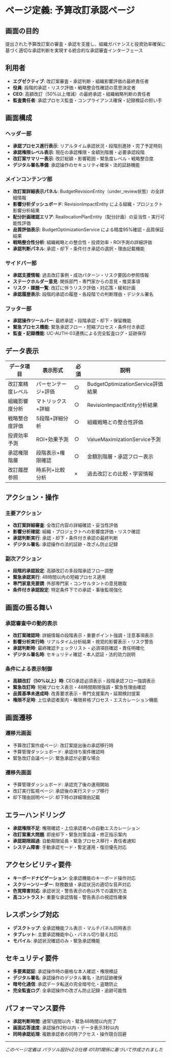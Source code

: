 # ページ定義: 予算改訂承認ページ

## 画面の目的
提出された予算改訂案の審査・承認を支援し、組織ガバナンスと投資効率確保に基づく適切な承認判断を実現する統合的な承認審査インターフェース

## 利用者
- **エグゼクティブ**: 改訂案審査・承認判断・組織影響評価の最終責任者
- **役員**: 段階的承認・リスク評価・戦略整合性確認の意思決定者
- **CEO**: 高額改訂（50%以上増減）の最終承認・組織戦略判断の責任者
- **監査責任者**: 承認プロセス監査・コンプライアンス確保・記録検証の担い手

## 画面構成

### ヘッダー部
- **承認プロセス進行表示**: リアルタイム承認状況・段階別進捗・完了予定時刻
- **承認権限レベル表示**: 現在の承認権限・金額別階層・必要承認段階
- **改訂案サマリー表示**: 改訂総額・影響範囲・緊急度レベル・戦略整合度
- **デジタル署名準備**: 承認操作のセキュリティ確保・法的証跡機能

### メインコンテンツ部
- **改訂案詳細表示パネル**: BudgetRevisionEntity（under_review状態）の全詳細情報
- **影響分析ダッシュボード**: RevisionImpactEntity による組織・プロジェクト影響分析結果
- **配分計画確認エリア**: ReallocationPlanEntity（配分計画）の妥当性・実行可能性評価
- **品質評価表示**: BudgetOptimizationService による精度95%確認・品質保証結果
- **戦略整合性分析**: 組織戦略との整合性・投資効率・ROI予測の詳細評価
- **承認判断パネル**: 承認・却下・条件付き承認の選択・理由記載機能

### サイドバー部
- **承認支援情報**: 過去改訂事例・成功パターン・リスク要因の参照情報
- **ステークホルダー意見**: 関係部門・専門家からの意見・推奨事項
- **リスク・課題一覧**: 改訂に伴うリスク評価・対応策・緩和計画
- **承認履歴表示**: 段階的承認の履歴・各段階での判断理由・デジタル署名

### フッター部
- **承認操作ツールバー**: 最終承認・段階承認・却下・保留機能
- **緊急プロセス機能**: 緊急承認フロー・短縮プロセス・条件付き承認
- **監査・記録機能**: UC-AUTH-03連携による完全監査ログ・証跡保存

## データ表示

| データ項目 | 表示形式 | 必須 | 説明 |
|-----------|---------|------|------|
| 改訂案精度レベル | パーセンテージ+評価 | ○ | BudgetOptimizationService評価結果 |
| 組織影響度分析 | マトリックス+詳細 | ○ | RevisionImpactEntity分析結果 |
| 戦略整合度評価 | 5段階+詳細分析 | ○ | 組織戦略との整合性評価 |
| 投資効率予測 | ROI+効果予測 | ○ | ValueMaximizationService予測 |
| 承認権限階層 | 段階表示+権限確認 | ○ | 金額別階層・承認フロー表示 |
| 改訂履歴参照 | 時系列+比較分析 | × | 過去改訂との比較・学習情報 |

## アクション・操作

### 主要アクション
- **改訂案詳細審査**: 全改訂内容の詳細確認・妥当性評価
- **影響分析確認**: 組織・プロジェクトへの影響度評価・リスク確認
- **承認判断実行**: 承認・却下・条件付き承認の最終判断
- **デジタル署名**: 承認操作の法的証跡・改ざん防止記録

### 副次アクション
- **段階的承認設定**: 高額改訂の多段階承認フロー調整
- **緊急承認実行**: 48時間以内の短縮プロセス適用
- **専門家意見要請**: 外部専門家・コンサルタントの意見聴取
- **条件付き承認設定**: 特定条件下での承認・事後監視強化

## 画面の振る舞い

### 承認審査中の動的表示
- **改訂案確認時**: 詳細情報の段階表示・重要ポイント強調・注意事項表示
- **影響分析実行時**: リアルタイム分析結果・視覚的影響表示・リスク警告
- **承認判断時**: 最終確認チェックリスト・必須項目確認・責任明確化
- **デジタル署名時**: セキュリティ確認・本人認証・法的効力説明

### 条件による表示制御
- **高額改訂（50%以上）時**: CEO承認必須表示・段階承認フロー強調表示
- **緊急改訂時**: 短縮プロセス表示・48時間期限強調・緊急性理由確認
- **品質基準未達成時**: 改善要求表示・専門支援案内・延期検討提案
- **権限不足時**: 上位承認者案内・権限昇格プロセス・エスカレーション機能

## 画面遷移

### 遷移元画面
- 予算改訂案作成ページ: 改訂案提出後の承認移行時
- 予算管理ダッシュボード: 承認待ち案件確認時
- 緊急改訂会議ページ: 緊急承認が必要な場合

### 遷移先画面
- 予算管理ダッシュボード: 承認完了後の運用開始
- 改訂実行監視ページ: 承認後の実行ステップ移行
- 却下理由説明ページ: 却下時の詳細理由記載

## エラーハンドリング
- **承認権限不足**: 権限確認・上位承認者への自動エスカレーション
- **改訂案重大問題**: 即座却下・緊急対策会議・修正指示案内
- **承認期限超過**: 自動期限延長・緊急プロセス移行・責任者通知
- **システム障害**: 手動承認モード・暫定運用・復旧優先対応

## アクセシビリティ要件
- **キーボードナビゲーション**: 全承認機能のキーボード操作対応
- **スクリーンリーダー**: 財務数値・承認状況の適切な音声対応
- **色覚障害対応**: 承認状況・警告表示の色以外での識別方法
- **高コントラスト**: 重要な承認情報・警告表示の視認性確保

## レスポンシブ対応
- **デスクトップ**: 全承認機能フル表示・マルチパネル同時表示
- **タブレット**: 主要承認機能中心・パネル切り替え対応
- **モバイル**: 承認状況確認のみ・緊急承認機能

## セキュリティ要件
- **多要素認証**: 承認操作時の厳格な本人確認・権限検証
- **デジタル署名**: 承認操作のデジタル署名・法的証跡確保
- **暗号化通信**: 承認データ転送の完全暗号化・盗聴防止
- **完全監査ログ**: 全承認操作の改ざん防止記録・追跡可能性

## パフォーマンス要件
- **承認判断時間**: 通常1週間以内・緊急48時間以内完了
- **画面応答速度**: 承認操作2秒以内・データ表示3秒以内
- **同時承認処理**: 複数承認者の同時アクセス・操作競合回避

---
*このページ定義は パラソル設計v2.0仕様 の1対1関係に基づいて作成されました*
